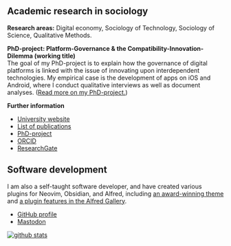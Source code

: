 ## Academic research in sociology
**Research areas:** Digital economy, Sociology of Technology, Sociology of
Science, Qualitative Methods.

**PhD-project: Platform-Governance & the Compatibility-Innovation-Dilemma
(working title)**  
The goal of my PhD-project is to explain how the governance of digital platforms
is linked with the issue of innovating upon interdependent technologies. My
empirical case is the development of apps on iOS and Android, where I conduct
qualitative interviews as well as document analyses. ([Read more on my
PhD-project.](/phd-project))

**Further information**
- [University website](https://www.tu.berlin/en/sos/about/team/christopher-grieser-ma)
- [List of publications](/publication-list)
- [PhD-project](/phd-project)
- [ORCID](https://orcid.org/0000-0002-0767-9496)
- [ResearchGate](https://www.researchgate.net/profile/Christopher-Grieser)

## Software development
I am also a self-taught software developer, and have created various plugins for
Neovim, Obsidian, and Alfred, including [an award-winning
theme](https://github.com/chrisgrieser/shimmering-focus) and [a plugin
features in the Alfred Gallery](https://alfred.app/workflows/tags/featured/).

- [GitHub profile](https://github.com/chrisgrieser)
- <a rel="me" href="https://pkm.social/@pseudometa">Mastodon</a>
  <!--https://pkm.social/settings/verification -->

[![github
stats](https://github-readme-stats.vercel.app/api?username=chrisgrieser&count_private=false&show_icons=true)](https://github.com/chrisgrieser)
